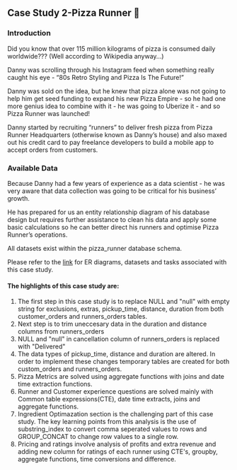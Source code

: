 ## Case Study 2-Pizza Runner :pizza: 

### Introduction
Did you know that over 115 million kilograms of pizza is consumed daily worldwide??? (Well according to Wikipedia anyway…)

Danny was scrolling through his Instagram feed when something really caught his eye - “80s Retro Styling and Pizza Is The Future!”

Danny was sold on the idea, but he knew that pizza alone was not going to help him get seed funding to expand his new Pizza Empire - so he had one more genius idea to combine with it - he was going to Uberize it - and so Pizza Runner was launched!

Danny started by recruiting “runners” to deliver fresh pizza from Pizza Runner Headquarters (otherwise known as Danny’s house) and also maxed out his credit card to pay freelance developers to build a mobile app to accept orders from customers.

### Available Data
Because Danny had a few years of experience as a data scientist - he was very aware that data collection was going to be critical for his business’ growth.

He has prepared for us an entity relationship diagram of his database design but requires further assistance to clean his data and apply some basic calculations so he can better direct his runners and optimise Pizza Runner’s operations.

All datasets exist within the pizza_runner database schema.

Please refer to the [link](https://8weeksqlchallenge.com/case-study-2/) for ER diagrams, datasets and tasks associated with this case study.

#### The highlights of this case study are:

1. The first step in this case study is to replace NULL and "null" with empty string for exclusions, extras, pickup_time, distance, duration from both customer_orders and runners_orders tables.
2. Next step is to trim uneccesary data in the duration and distance columns from runners_orders
3. NULL and "null" in cancellation column of runners_orders is replaced with "Delivered"
4. The data types of pickup_time, distance and duration are altered. In order to implement these changes temporary tables are created for both custom_orders and runners_orders.
5. Pizza Metrics are solved using aggregate functions with joins and date time extraction functions.
6. Runner and Customer experience questions are solved mainly with Common table expressions(CTE), date time extracts, joins and aggregate functions.
7. Ingredient Optimazation section is the challenging part of this case study. The key learning points from this analysis is the use of substring_index to convert comma seperated values to rows and GROUP_CONCAT to change row values to  a single row. 
8. Pricing and ratings involve analysis of profits and extra revenue and adding new column for ratings of each runner using CTE's, groupby, aggregate functions, time conversions and difference.
